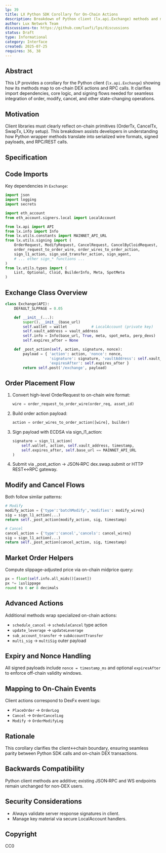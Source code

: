 ```yaml
---
lp: 39
title: LX Python SDK Corollary for On-Chain Actions
description: Breakdown of Python client (lx.api.Exchange) methods and mapping to on-chain Dex actions
author: Lux Network Team
discussions-to: https://github.com/luxfi/lps/discussions
status: Draft
type: Informational
category: Interface
created: 2025-07-25
requires: 36, 38
---
```


## Abstract

This LP provides a corollary for the Python client (`lx.api.Exchange`) showing how its methods map to on-chain DEX actions and RPC calls. It clarifies import dependencies, core logic, and signing flows needed for seamless integration of order, modify, cancel, and other state-changing operations.

## Motivation

Client libraries must clearly reflect on-chain primitives (OrderTx, CancelTx, SwapTx, LXity setup). This breakdown assists developers in understanding how Python wrapper methods translate into serialized wire formats, signed payloads, and RPC/REST calls.
## Specification

## Code Imports

Key dependencies in `Exchange`:

```python
import json
import logging
import secrets

import eth_account
from eth_account.signers.local import LocalAccount

from lx.api import API
from lx.info import Info
from lx.utils.constants import MAINNET_API_URL
from lx.utils.signing import (
    OrderRequest, ModifyRequest, CancelRequest, CancelByCloidRequest,
    order_request_to_order_wire, order_wires_to_order_action,
    sign_l1_action, sign_usd_transfer_action, sign_agent,
    # ... other sign_* functions ...
)
from lx.utils.types import (
    List, Optional, Cloid, BuilderInfo, Meta, SpotMeta
)
```

## Exchange Class Overview

```python
class Exchange(API):
    DEFAULT_SLPPAGE = 0.05

    def __init__(...):
        super().__init__(base_url)
        self.wallet = wallet           # LocalAccount (private key)
        self.vault_address = vault_address
        self.info = Info(base_url, True, meta, spot_meta, perp_dexs)
        self.expires_after = None

    def _post_action(self, action, signature, nonce):
        payload = { 'action': action, 'nonce': nonce,
                    'signature': signature, 'vaultAddress': self.vault_address,
                    'expiresAfter': self.expires_after }
        return self.post('/exchange', payload)
```

## Order Placement Flow

1. Convert high-level OrderRequest to on-chain wire format:
   ```python
   wire = order_request_to_order_wire(order_req, asset_id)
   ```
2. Build order action payload:
   ```python
   action = order_wires_to_order_action([wire], builder)
   ```
3. Sign payload with ECDSA via sign_l1_action:
   ```python
   signature = sign_l1_action(
       self.wallet, action, self.vault_address, timestamp,
       self.expires_after, self.base_url == MAINNET_API_URL
   )
   ```
4. Submit via _post_action → JSON‑RPC dex.swap.submit or HTTP REST↔RPC gateway.

## Modify and Cancel Flows

Both follow similar patterns:

```python
# Modify
modify_action = {'type':'batchModify','modifies': modify_wires}
sig = sign_l1_action(...)
return self._post_action(modify_action, sig, timestamp)

# Cancel
cancel_action = {'type':'cancel','cancels': cancel_wires}
sig = sign_l1_action(...)
return self._post_action(cancel_action, sig, timestamp)
```

## Market Order Helpers

Compute slippage-adjusted price via on-chain midprice query:
```python
px = float(self.info.all_mids()[asset])
px *= 1±slippage
round to 6 or 8 decimals
```

## Advanced Actions

Additional methods wrap specialized on-chain actions:
- `schedule_cancel` → `scheduleCancel` type action
- `update_leverage` → `updateLeverage`
- `sub_account_transfer` → `subAccountTransfer`
- `multi_sig` → `multiSig` outer payload

## Expiry and Nonce Handling

All signed payloads include `nonce = timestamp_ms` and optional `expiresAfter` to enforce off-chain validity windows.

## Mapping to On-Chain Events

Client actions correspond to DexFx event logs:
- `PlaceOrder` → `OrderLog`
- `Cancel` → `OrderCancelLog`
- `Modify` → `OrderModifyLog`

## Rationale

This corollary clarifies the client↔chain boundary, ensuring seamless parity between Python SDK calls and on-chain DEX transactions.

## Backwards Compatibility

Python client methods are additive; existing JSON‑RPC and WS endpoints remain unchanged for non-DEX users.

## Security Considerations

- Always validate server response signatures in client.
- Manage key material via secure LocalAccount handlers.

## Copyright

CC0